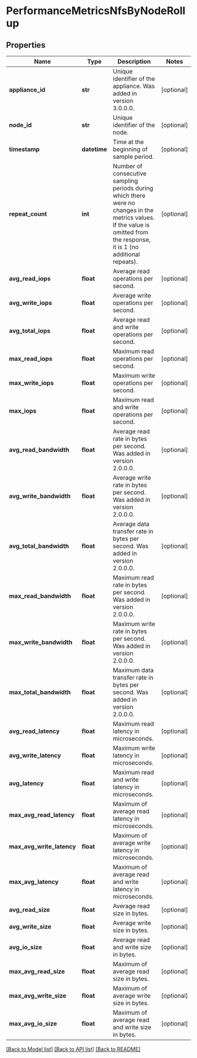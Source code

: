 # PerformanceMetricsNfsByNodeRollup

## Properties
Name | Type | Description | Notes
------------ | ------------- | ------------- | -------------
**appliance_id** | **str** | Unique identifier of the appliance. Was added in version 3.0.0.0. | [optional] 
**node_id** | **str** | Unique identifier of the node. | [optional] 
**timestamp** | **datetime** | Time at the beginning of sample period. | [optional] 
**repeat_count** | **int** | Number of consecutive sampling periods during which there were no changes in the metrics values. If the value is omitted from the response, it is 1 (no additional repeats).  | [optional] 
**avg_read_iops** | **float** | Average read operations per second. | [optional] 
**avg_write_iops** | **float** | Average write operations per second. | [optional] 
**avg_total_iops** | **float** | Average read and write operations per second. | [optional] 
**max_read_iops** | **float** | Maximum read operations per second. | [optional] 
**max_write_iops** | **float** | Maximum write operations per second. | [optional] 
**max_iops** | **float** | Maximum read and write operations per second. | [optional] 
**avg_read_bandwidth** | **float** | Average read rate in bytes per second. Was added in version 2.0.0.0. | [optional] 
**avg_write_bandwidth** | **float** | Average write rate in bytes per second. Was added in version 2.0.0.0. | [optional] 
**avg_total_bandwidth** | **float** | Average data transfer rate in bytes per second. Was added in version 2.0.0.0. | [optional] 
**max_read_bandwidth** | **float** | Maximum read rate in bytes per second. Was added in version 2.0.0.0. | [optional] 
**max_write_bandwidth** | **float** | Maximum write rate in bytes per second. Was added in version 2.0.0.0. | [optional] 
**max_total_bandwidth** | **float** | Maximum data transfer rate in bytes per second. Was added in version 2.0.0.0. | [optional] 
**avg_read_latency** | **float** | Maximum read latency in microseconds. | [optional] 
**avg_write_latency** | **float** | Maximum write latency in microseconds. | [optional] 
**avg_latency** | **float** | Maximum read and write latency in microseconds. | [optional] 
**max_avg_read_latency** | **float** | Maximum of average read latency in microseconds. | [optional] 
**max_avg_write_latency** | **float** | Maximum of average write latency in microseconds. | [optional] 
**max_avg_latency** | **float** | Maximum of average read and write latency in microseconds. | [optional] 
**avg_read_size** | **float** | Average read size in bytes. | [optional] 
**avg_write_size** | **float** | Average write size in bytes. | [optional] 
**avg_io_size** | **float** | Average read and write size in bytes. | [optional] 
**max_avg_read_size** | **float** | Maximum of average read size in bytes. | [optional] 
**max_avg_write_size** | **float** | Maximum of average write size in bytes. | [optional] 
**max_avg_io_size** | **float** | Maximum of average read and write size in bytes. | [optional] 

[[Back to Model list]](../README.md#documentation-for-models) [[Back to API list]](../README.md#documentation-for-api-endpoints) [[Back to README]](../README.md)


